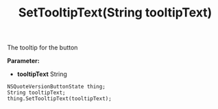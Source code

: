 ﻿---
uid: crmscript_ref_NSQuoteVersionButtonState_SetTooltipText
title: SetTooltipText(String tooltipText)
intellisense: NSQuoteVersionButtonState.SetTooltipText
keywords: NSQuoteVersionButtonState, GetTooltipText
so.topic: reference
---

The tooltip for the button

**Parameter:** 
 - **tooltipText** String

```crmscript
NSQuoteVersionButtonState thing;
String tooltipText;
thing.SetTooltipText(tooltipText);
```

